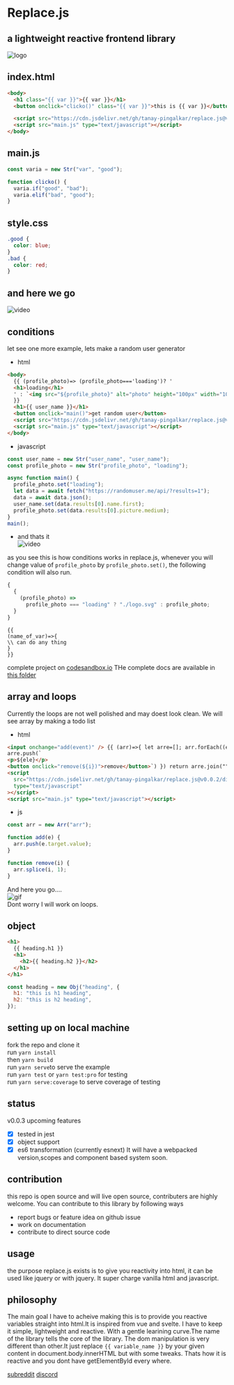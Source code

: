 # Replace.js

## a lightweight reactive frontend library

![logo](https://github.com/tanay-pingalkar/replace.js/blob/main/playground/logo.png)

## index.html

```html
<body>
  <h1 class="{{ var }}">{{ var }}</h1>
  <button onclick="clicko()" class="{{ var }}">this is {{ var }}</button>

  <script src="https://cdn.jsdelivr.net/gh/tanay-pingalkar/replace.js@v0.0.3/dist/bundle.min.js"></script>
  <script src="main.js" type="text/javascript"></script>
</body>
```

## main.js

```javascript
const varia = new Str("var", "good");

function clicko() {
  varia.if("good", "bad");
  varia.elif("bad", "good");
}
```

## style.css

```css
.good {
  color: blue;
}
.bad {
  color: red;
}
```

## and here we go

![video](https://github.com/tanay-pingalkar/replace.js/blob/main/example/Screencast%202021-04-19%2011%2033%2032.gif)

## conditions

let see one more example, lets make a random user generator

- html

```html
<body>
  {{ (profile_photo)=> (profile_photo==='loading')? '
  <h1>loading</h1>
  ' : `<img src="${profile_photo}" alt="photo" height="100px" width="100px" />`
  }}
  <h1>{{ user_name }}</h1>
  <button onclick="main()">get random user</button>
  <script src="https://cdn.jsdelivr.net/gh/tanay-pingalkar/replace.js@v0.0.3/dist/bundle.min.js"></script>
  <script src="main.js" type="text/javascript"></script>
</body>
```

- javascript

```javascript
const user_name = new Str("user_name", "user_name");
const profile_photo = new Str("profile_photo", "loading");

async function main() {
  profile_photo.set("loading");
  let data = await fetch("https://randomuser.me/api/?results=1");
  data = await data.json();
  user_name.set(data.results[0].name.first);
  profile_photo.set(data.results[0].picture.medium);
}
main();
```

- and thats it <br>
  ![video](https://github.com/tanay-pingalkar/replace.js/blob/main/example/random.gif)

as you see this is how conditions works in replace.js, whenever you will change value of `profile_photo` by `profile_photo.set()`, the following
condition will also run.

```javascript
{
  {
    (profile_photo) =>
      profile_photo === "loading" ? "./logo.svg" : profile_photo;
  }
}
```

```javscript
{{
(name_of_var)=>{
\\ can do any thing
}
}}
```

complete project on [codesandbox.io](https://codesandbox.io/s/currying-flower-osk5n?file=/index.html)
THe complete docs are available in [this folder](https://github.com/tanay-pingalkar/replace.js/tree/main/docs)

## array and loops

Currently the loops are not well polished and may doest look clean. We will see array by making a todo list

- html

```html
<input onchange="add(event)" /> {{ (arr)=>{ let arre=[]; arr.forEach((ele,i)=>{
arre.push(`
<p>${ele}</p>
<button onclick="remove(${i})">remove</button>`) }) return arre.join("") } }}
<script
  src="https://cdn.jsdelivr.net/gh/tanay-pingalkar/replace.js@v0.0.2/dist/bundle.min.js"
  type="text/javascript"
></script>
<script src="main.js" type="text/javascript"></script>
```

- js

```javascript
const arr = new Arr("arr");

function add(e) {
  arr.push(e.target.value);
}

function remove(i) {
  arr.splice(i, 1);
}
```

And here you go.... <br>
![gif](https://github.com/tanay-pingalkar/replace.js/blob/main/example/Screencast%202021-04-22%2017%2011%2023.gif)
<br>Dont worry I will work on loops.

## object

```html
<h1>
  {{ heading.h1 }}
  <h1>
    <h2>{{ heading.h2 }}</h2>
  </h1>
</h1>
```

```javascript
const heading = new Obj("heading", {
  h1: "this is h1 heading",
  h2: "this is h2 heading",
});
```

## setting up on local machine

fork the repo and clone it <br>
run `yarn install` <br>
then `yarn build` <br>
run `yarn serve`to serve the example <br>
run `yarn test` or `yarn test:pro` for testing <br>
run `yarn serve:coverage` to serve coverage of testing

## status

v0.0.3 upcoming features

- [x] tested in jest
- [x] object support
- [x] es6 transformation (currently esnext)
      It will have a webpacked version,scopes and component based system soon.

## contribution

this repo is open source and will live open source, contributers are highly welcome. You can contribute to this library by following ways

- report bugs or feature idea on github issue
- work on documentation
- contribute to direct source code

## usage

the purpose replace.js exists is to give you reactivity into html, it can be used like jquery or with jquery. It super charge vanilla html and javascript.

## philosophy

The main goal I have to acheive making this is to provide you reactive variables straight into html.It is inspired from vue and svelte. I have to keep it simple, lightweight and reactive. With a gentle learining curve.The name of the library tells the core of the library. The dom manipulation is very different than other.It just replace `{{ variable_name }}` by your given content in document.body.innerHTML but with some tweaks. Thats how it is reactive and you dont have getElementById every where.


[subreddit](https://www.reddit.com/r/replacejs/) [discord](https://discord.gg/zW6yKJ3j)

